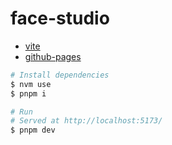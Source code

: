 # face-studio

- [vite](https://vitejs.dev/)
- [github-pages](https://ocampco.github.io/face-studio/)

```bash
# Install dependencies
$ nvm use
$ pnpm i

# Run
# Served at http://localhost:5173/
$ pnpm dev
```
